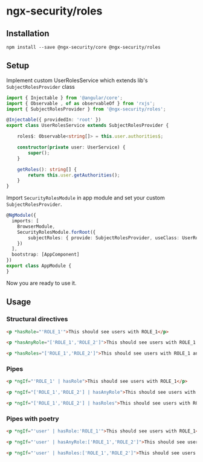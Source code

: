 # ngx-security/roles

## Installation

```shell script
npm install --save @ngx-security/core @ngx-security/roles
```

## Setup

Implement custom UserRolesService which extends lib's `SubjectRolesProvider` class

```typescript
import { Injectable } from '@angular/core';
import { Observable , of as observableOf } from 'rxjs';
import { SubjectRolesProvider } from '@ngx-security/roles';

@Injectable({ providedIn: 'root' })
export class UserRolesService extends SubjectRolesProvider {

    roles$: Observable<string[]> = this.user.authorities$;

    constructor(private user: UserService) {
        super();
    }

    getRoles(): string[] {
        return this.user.getAuthorities();
    }
}
```

Import `SecurityRolesModule` in app module and set your custom `SubjectRolesProvider`.

````typescript
@NgModule({
  imports: [
    BrowserModule,
    SecurityRolesModule.forRoot({
        subjectRoles: { provide: SubjectRolesProvider, useClass: UserRolesService }
    })
  ],
  bootstrap: [AppComponent]
})
export class AppModule {
}
````

Now you are ready to use it.

## Usage

### Structural directives
```html
<p *hasRole="'ROLE_1'">This should see users with ROLE_1</p>
```
```html
<p *hasAnyRole="['ROLE_1','ROLE_2']">This should see users with ROLE_1 or ROLE_2</p>
```
```html
<p *hasRoles="['ROLE_1','ROLE_2']">This should see users with ROLE_1 and ROLE_2</p>
```

### Pipes
```html
<p *ngIf="'ROLE_1' | hasRole">This should see users with ROLE_1</p>
```
```html
<p *ngIf="['ROLE_1','ROLE_2'] | hasAnyRole">This should see users with ROLE_1 or ROLE_2</p>
```
```html
<p *ngIf="['ROLE_1','ROLE_2'] | hasRoles">This should see users with ROLE_1 and ROLE_2</p>
```

### Pipes with poetry
```html
<p *ngIf="'user' | hasRole:'ROLE_1'">This should see users with ROLE_1</p>`
```
```html
<p *ngIf="'user' | hasAnyRole:['ROLE_1','ROLE_2']">This should see users with ROLE_1 or ROLE_2</p>`
```
```html
<p *ngIf="'user' | hasRoles:['ROLE_1','ROLE_2']">This should see users with ROLE_1 and ROLE_2</p>`
```
